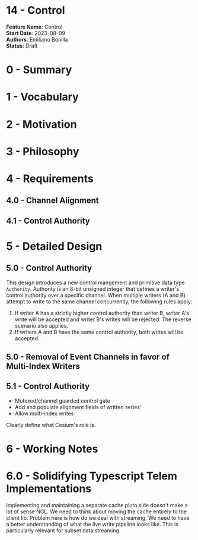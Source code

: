 # 14 - Control

**Feature Name**: Control <br />
**Start Date**: 2023-08-09 <br />
**Authors**: Emiliano Bonilla <br />
**Status**: Draft <br />

# 0 - Summary

# 1 - Vocabulary

# 2 - Motivation

# 3 - Philosophy

# 4 - Requirements

## 4.0 - Channel Alignment

## 4.1 - Control Authority

##

# 5 - Detailed Design

## 5.0 - Control Authority

This design introduces a new control mangement and primitive data type `Authority`. 
Authority is an 8-bit unsigned integer that defines a writer's control authority over
a specific channel. When multiple writers (A and B) attempt to write to the same 
channel concurrently, the following rules apply:

1. If writer A has a strictly higher control authority than writer B, writer A's
   write will be accepted and writer B's writes will be rejected. The reverse scenario
   also applies.
2. If writers A and B have the same control authority, both writes will be accepted.
   

## 5.0 - Removal of Event Channels in favor of Multi-Index Writers

## 5.1 - Control Authority

* Mutexed/channel guarded control gate
* Add and populate alignment fields of written series'
* Allow multi-index writes

Clearly define what Cesium's role is.

# 6 - Working Notes

# 6.0 - Solidifying Typescript Telem Implementations

Implementing and maintaining a separate cache pluto side doesn't make
a lot of sense NGL. We need to think about moving the cache entirely to the client
lib. Problem here is how do we deal with streaming. We need to have a better
understanding of what the live write pipeline looks like. This is particularly
relevant for subset data streaming.
